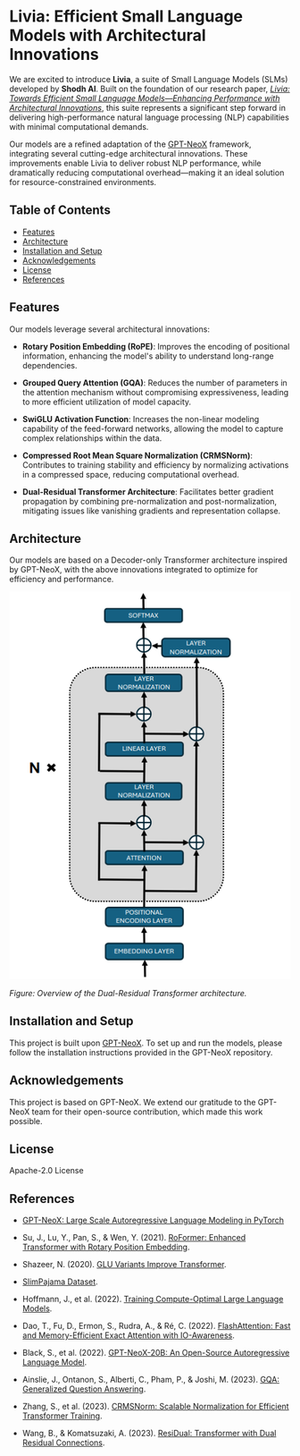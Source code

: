 # Livia: Efficient Small Language Models with Architectural Innovations

We are excited to introduce **Livia**, a suite of Small Language Models (SLMs) developed by **Shodh AI**. Built on the foundation of our research paper, *[Livia: Towards Efficient Small Language Models—Enhancing Performance with Architectural Innovations](link_to_paper)*, this suite represents a significant step forward in delivering high-performance natural language processing (NLP) capabilities with minimal computational demands.

Our models are a refined adaptation of the [GPT-NeoX](https://github.com/EleutherAI/gpt-neox) framework, integrating several cutting-edge architectural innovations. These improvements enable Livia to deliver robust NLP performance, while dramatically reducing computational overhead—making it an ideal solution for resource-constrained environments.


## Table of Contents

- [Features](#features)
- [Architecture](#architecture)
- [Installation and Setup](#installation-and-setup)
- [Acknowledgements](#acknowledgements)
- [License](#license)
- [References](#references)

## Features

Our models leverage several architectural innovations:

- **Rotary Position Embedding (RoPE)**: Improves the encoding of positional information, enhancing the model's ability to understand long-range dependencies.

- **Grouped Query Attention (GQA)**: Reduces the number of parameters in the attention mechanism without compromising expressiveness, leading to more efficient utilization of model capacity.

- **SwiGLU Activation Function**: Increases the non-linear modeling capability of the feed-forward networks, allowing the model to capture complex relationships within the data.

- **Compressed Root Mean Square Normalization (CRMSNorm)**: Contributes to training stability and efficiency by normalizing activations in a compressed space, reducing computational overhead.

- **Dual-Residual Transformer Architecture**: Facilitates better gradient propagation by combining pre-normalization and post-normalization, mitigating issues like vanishing gradients and representation collapse.

## Architecture

Our models are based on a Decoder-only Transformer architecture inspired by GPT-NeoX, with the above innovations integrated to optimize for efficiency and performance.

![Architecture Diagram](./images/arch.png)

*Figure: Overview of the Dual-Residual Transformer architecture.*

## Installation and Setup

This project is built upon [GPT-NeoX](https://github.com/EleutherAI/gpt-neox). To set up and run the models, please follow the installation instructions provided in the GPT-NeoX repository.


## Acknowledgements

This project is based on GPT-NeoX. We extend our gratitude to the GPT-NeoX team for their open-source contribution, which made this work possible.

## License

Apache-2.0 License

## References

- [GPT-NeoX: Large Scale Autoregressive Language Modeling in PyTorch](https://github.com/EleutherAI/gpt-neox)

- Su, J., Lu, Y., Pan, S., & Wen, Y. (2021). [RoFormer: Enhanced Transformer with Rotary Position Embedding](https://arxiv.org/abs/2104.09864).

- Shazeer, N. (2020). [GLU Variants Improve Transformer](https://arxiv.org/abs/2002.05202).

- [SlimPajama Dataset](https://github.com/togethercomputer/SlimPajama).

- Hoffmann, J., et al. (2022). [Training Compute-Optimal Large Language Models](https://arxiv.org/abs/2203.15556).

- Dao, T., Fu, D., Ermon, S., Rudra, A., & Ré, C. (2022). [FlashAttention: Fast and Memory-Efficient Exact Attention with IO-Awareness](https://arxiv.org/abs/2205.14135).

- Black, S., et al. (2022). [GPT-NeoX-20B: An Open-Source Autoregressive Language Model](https://arxiv.org/abs/2204.06745).

- Ainslie, J., Ontanon, S., Alberti, C., Pham, P., & Joshi, M. (2023). [GQA: Generalized Question Answering](https://arxiv.org/abs/2305.13245).

- Zhang, S., et al. (2023). [CRMSNorm: Scalable Normalization for Efficient Transformer Training](https://arxiv.org/abs/2302.08171).

- Wang, B., & Komatsuzaki, A. (2023). [ResiDual: Transformer with Dual Residual Connections](https://arxiv.org/abs/2303.18258).
